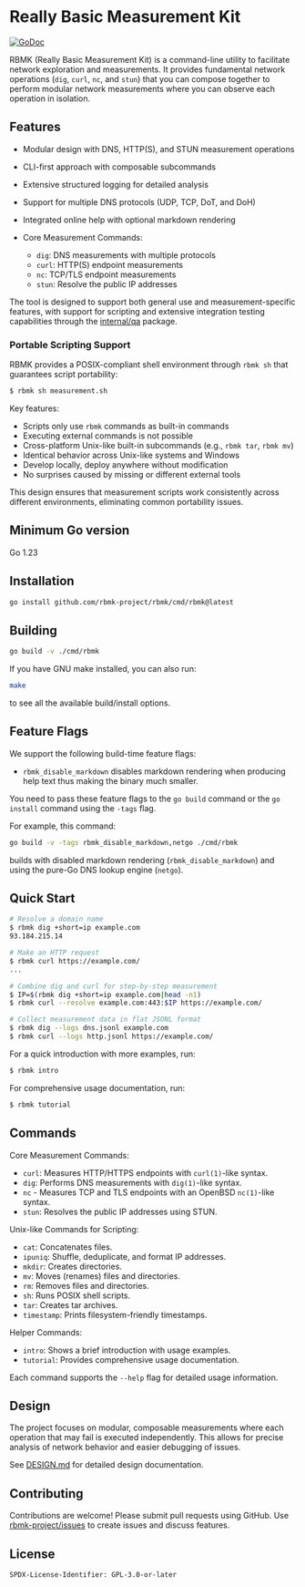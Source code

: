 # Really Basic Measurement Kit

[![GoDoc](https://pkg.go.dev/badge/github.com/rbmk-project/rbmk)](https://pkg.go.dev/github.com/rbmk-project/rbmk)

RBMK (Really Basic Measurement Kit) is a command-line utility
to facilitate network exploration and measurements. It provides
fundamental network operations (`dig`, `curl`, `nc`, and `stun`) that you can
compose together to perform modular network measurements where
you can observe each operation in isolation.

## Features

- Modular design with DNS, HTTP(S), and STUN measurement operations
- CLI-first approach with composable subcommands
- Extensive structured logging for detailed analysis
- Support for multiple DNS protocols (UDP, TCP, DoT, and DoH)
- Integrated online help with optional markdown rendering

- Core Measurement Commands:
  - `dig`: DNS measurements with multiple protocols
  - `curl`: HTTP(S) endpoint measurements
  - `nc`: TCP/TLS endpoint measurements
  - `stun`: Resolve the public IP addresses

The tool is designed to support both general use and measurement-specific
features, with support for scripting and extensive integration testing
capabilities through the [internal/qa](internal/qa) package.

### Portable Scripting Support

RBMK provides a POSIX-compliant shell environment through `rbmk sh` that
guarantees script portability:

```bash
$ rbmk sh measurement.sh
```

Key features:

- Scripts only use `rbmk` commands as built-in commands
- Executing external commands is not possible
- Cross-platform Unix-like built-in subcommands (e.g., `rbmk tar`, `rbmk mv`)
- Identical behavior across Unix-like systems and Windows
- Develop locally, deploy anywhere without modification
- No surprises caused by missing or different external tools

This design ensures that measurement scripts work consistently across
different environments, eliminating common portability issues.

## Minimum Go version

Go 1.23

## Installation

```sh
go install github.com/rbmk-project/rbmk/cmd/rbmk@latest
```

## Building

```sh
go build -v ./cmd/rbmk
```

If you have GNU make installed, you can also run:

```sh
make
```

to see all the available build/install options.

## Feature Flags

We support the following build-time feature flags:

* `rbmk_disable_markdown` disables markdown rendering when
producing help text thus making the binary much smaller.

You need to pass these feature flags to the `go build` command
or the `go install` command using the `-tags` flag.

For example, this command:

```sh
go build -v -tags rbmk_disable_markdown,netgo ./cmd/rbmk
```

builds with disabled markdown rendering (`rbmk_disable_markdown`) and
using the pure-Go DNS lookup engine (`netgo`).

## Quick Start

```sh
# Resolve a domain name
$ rbmk dig +short=ip example.com
93.184.215.14

# Make an HTTP request
$ rbmk curl https://example.com/
...

# Combine dig and curl for step-by-step measurement
$ IP=$(rbmk dig +short=ip example.com|head -n1)
$ rbmk curl --resolve example.com:443:$IP https://example.com/

# Collect measurement data in flat JSONL format
$ rbmk dig --logs dns.jsonl example.com
$ rbmk curl --logs http.jsonl https://example.com/
```

For a quick introduction with more examples, run:

```sh
$ rbmk intro
```

For comprehensive usage documentation, run:

```sh
$ rbmk tutorial
```

## Commands

Core Measurement Commands:
- `curl`: Measures HTTP/HTTPS endpoints with `curl(1)`-like syntax.
- `dig`: Performs DNS measurements with `dig(1)`-like syntax.
- `nc` - Measures TCP and TLS endpoints with an OpenBSD `nc(1)`-like syntax.
- `stun`: Resolves the public IP addresses using STUN.

Unix-like Commands for Scripting:
- `cat`: Concatenates files.
- `ipuniq`: Shuffle, deduplicate, and format IP addresses.
- `mkdir`: Creates directories.
- `mv`: Moves (renames) files and directories.
- `rm`: Removes files and directories.
- `sh`: Runs POSIX shell scripts.
- `tar`: Creates tar archives.
- `timestamp`: Prints filesystem-friendly timestamps.

Helper Commands:
- `intro`: Shows a brief introduction with usage examples.
- `tutorial`: Provides comprehensive usage documentation.

Each command supports the `--help` flag for detailed usage information.

## Design

The project focuses on modular, composable measurements where each
operation that may fail is executed independently. This allows for precise
analysis of network behavior and easier debugging of issues.

See [DESIGN.md](docs/DESIGN.md) for detailed design documentation.

## Contributing

Contributions are welcome! Please submit pull requests using
GitHub. Use [rbmk-project/issues](https://github.com/rbmk-project/issues)
to create issues and discuss features.

## License

```
SPDX-License-Identifier: GPL-3.0-or-later
```
